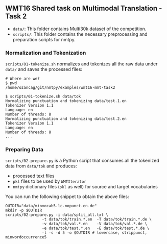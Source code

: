 WMT16 Shared task on Multimodal Translation - Task 2
---

 - `data/`: This folder contains Multi30k dataset of the competition.
 - `scripts/`: This folder contains the necessary preprocessing and preparation scripts for nmtpy.

### Normalization and Tokenization

`scripts/01-tokenize.sh` normalizes and tokenizes all the raw data under `data/` and saves the processed files:
```
# Where are we?
$ pwd
/home/ozancag/git/nmtpy/examples/wmt16-mmt-task2

$ scripts/01-tokenize.sh data/tok
Normalizing punctuation and tokenizing data/test.1.en
Tokenizer Version 1.1
Language: en
Number of threads: 8
Normalizing punctuation and tokenizing data/test.2.en
Tokenizer Version 1.1
Language: en
Number of threads: 8
...
```

### Preparing Data

`scripts/02-prepare.py` is a Python script that consumes all the tokenized data from `data/tok` and produces:
  - processed text files
  - `pkl` files to be used by `WMTIterator`
  - `nmtpy` dictionary files (`pkl` as well) for source and target vocabularies
  
You can run the following snippet to obtain the above files:
```
OUTDIR="data/minvocab5.lc.nopunct.en-de"
mkdir -p $OUTDIR
scripts/02-prepare.py -i data/split_all.txt \
                -t data/tok/train.*.en  -T data/tok/train.*.de \
                -v data/tok/val.*.en    -V data/tok/val.*.de \
                -e data/tok/test.*.en   -E data/tok/test.*.de \
                -l -s -d 5 -o $OUTDIR # lowercase, strippunct, minwordoccurrence5
```
